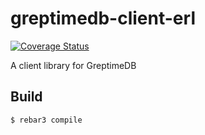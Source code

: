 greptimedb-client-erl
=====

[![Coverage Status](https://coveralls.io/repos/github/GreptimeTeam/greptimedb-client-erl/badge.svg?branch=main)](https://coveralls.io/github/GreptimeTeam/greptimedb-client-erl?branch=main)

A client library for GreptimeDB

Build
-----

    $ rebar3 compile
